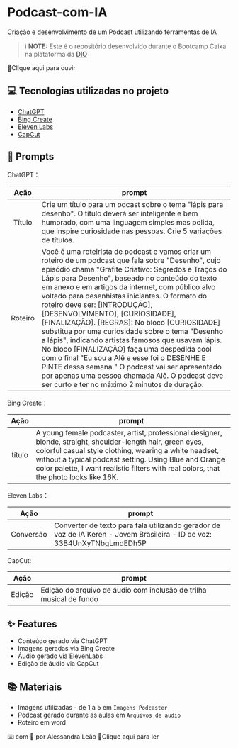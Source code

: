 # Podcast-com-IA
Criação e desenvolvimento de um Podcast utilizando ferramentas de IA

 > ℹ️ **NOTE:** Este é o repositório desenvolvido durante o Bootcamp Caixa na plataforma da [DIO](https://dio.me)

📕Clique aqui para ouvir

## 💻 Tecnologias utilizadas no projeto

- [ChatGPT](https://chat.openai.com/) 
- [Bing Create](https://www.bing.com/images/create)
- [Eleven Labs](https://elevenlabs.io/)
- [CapCut](https://www.capcut.com/pt-br/)

## 🧠 Prompts
ChatGPT：

|   Ação   | prompt                                                                                                                                                                                                                                                                         |
| :------: | ------------------------------------------------------------------------------------------------------------------------------------------------------------------------------------------------------------------------------------------------------------------------------ |
| Título | Crie um título para um pdcast sobre o tema "lápis para desenho". O título deverá ser inteligente e bem humorado, com uma linguagem simples mas polida, que inspire curiosidade nas pessoas. Crie 5 variações de títulos.  |
|  Roteiro  | Você é uma roteirista de podcast e vamos criar um roteiro de um podcast que fala sobre "Desenho", cujo episódio chama "Grafite Criativo: Segredos e Traços do Lápis para Desenho", baseado no conteúdo do texto em anexo e em artigos da internet, com público alvo voltado para desenhistas iniciantes. O formato do roteiro deve ser: [INTRODUÇÃO], [DESENVOLVIMENTO], [CURIOSIDADE], [FINALIZAÇÃO]. [REGRAS]: No bloco [CURIOSIDADE] substitua por uma curiosidade sobre o tema "Desenho a lápis", indicando artistas famosos que usavam lápis. No bloco [FINALIZAÇÃO] faça uma despedida cool com o final "Eu sou a Alê e esse foi o DESENHE E PINTE dessa semana." O podcast vai ser apresentado por apenas uma pessoa chamada Alê. O podcast deve ser curto e ter no máximo 2 minutos de duração.                                                     |


Bing Create：

|  Ação  | prompt                                                                                 |
| :----: | -------------------------------------------------------------------------------------- |
| título | A young female podcaster, artist, professional designer, blonde, straight, shoulder-length hair, green eyes, colorful casual style clothing, wearing a white headset, without a typical podcast setting. Using Blue and Orange color palette, I want realistic filters with real colors, that the photo looks like 16K. 

Eleven Labs：

|  Ação  | prompt                                                                                 |
| :----: | -------------------------------------------------------------------------------------- |
| Conversão | Converter de texto para fala utilizando gerador de voz de IA Keren - Jovem Brasileira - ID de voz: 33B4UnXyTNbgLmdEDh5P


CapCut:

|  Ação  | prompt                                                                                 |
| :----: | -------------------------------------------------------------------------------------- |
| Edição | Edição do arquivo de áudio com inclusão de trilha musical de fundo


## ✨ Features

- Conteúdo gerado via ChatGPT
- Imagens geradas via Bing Create
- Áudio gerado via ElevenLabs
- Edição de áudio via CapCut

## 📚 Materiais

- Imagens utilizadas - de 1 a 5 em `Imagens Podcaster`
- Podcast gerado durante as aulas em `Arquivos de audio`
- Roteiro em word 

⌨️ com 💜 por Alessandra Leão 📕Clique aqui para ler

